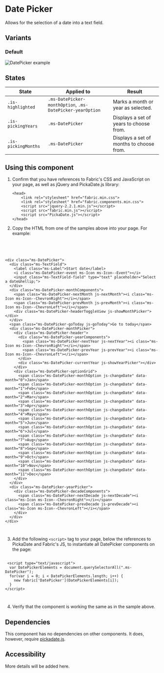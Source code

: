 # Date Picker
Allows for the selection of a date into a text field.

## Variants

### Default


![DatePicker example](https://raw.githubusercontent.com/OfficeDev/office-ui-fabric-js/master/ghdocs/component_images/DatePicker-default.png)


## States
State | Applied to | Result
 --- | --- | ---
`.is-highlighted` | `.ms-DatePicker-monthOption`, `.ms-DatePicker-yearOption` | Marks a month or year as selected.
`.is-pickingYears` | `.ms-DatePicker` | Displays a set of years to choose from.
`.is-pickingMonths` | `.ms-DatePicker` | Displays a set of months to choose from.

## Using this component
1. Confirm that you have references to Fabric's CSS and JavaScript on your page, as well as jQuery and PickaDate.js library:
    ```
    <head>
        <link rel="stylesheet" href="fabric.min.css">
        <link rel="stylesheet" href="fabric.components.min.css">
        <script src="jquery-2.2.1.min.js"></script>
        <script src="fabric.min.js"></script>
        <script src="PickaDate.js"></script>
    </head>
    ```
2. Copy the HTML from one of the samples above into your page. For example:

<pre>
    <code>
 


&lt;div class&#x3D;&quot;ms-DatePicker&quot;&gt;
  &lt;div class&#x3D;&quot;ms-TextField&quot;&gt;
    &lt;label class&#x3D;&quot;ms-Label&quot;&gt;Start date&lt;/label&gt;
    &lt;i class&#x3D;&quot;ms-DatePicker-event ms-Icon ms-Icon--Event&quot;&gt;&lt;/i&gt;
    &lt;input class&#x3D;&quot;ms-TextField-field&quot; type&#x3D;&quot;text&quot; placeholder&#x3D;&quot;Select a date&amp;hellip;&quot;&gt;
  &lt;/div&gt;
  &lt;div class&#x3D;&quot;ms-DatePicker-monthComponents&quot;&gt;
    &lt;span class&#x3D;&quot;ms-DatePicker-nextMonth js-nextMonth&quot;&gt;&lt;i class&#x3D;&quot;ms-Icon ms-Icon--ChevronRight&quot;&gt;&lt;/i&gt;&lt;/span&gt;
    &lt;span class&#x3D;&quot;ms-DatePicker-prevMonth js-prevMonth&quot;&gt;&lt;i class&#x3D;&quot;ms-Icon ms-Icon--ChevronLeft&quot;&gt;&lt;/i&gt;&lt;/span&gt;
    &lt;div class&#x3D;&quot;ms-DatePicker-headerToggleView js-showMonthPicker&quot;&gt;&lt;/div&gt;
  &lt;/div&gt;
  &lt;span class&#x3D;&quot;ms-DatePicker-goToday js-goToday&quot;&gt;Go to today&lt;/span&gt;
  &lt;div class&#x3D;&quot;ms-DatePicker-monthPicker&quot;&gt;
    &lt;div class&#x3D;&quot;ms-DatePicker-header&quot;&gt;
      &lt;div class&#x3D;&quot;ms-DatePicker-yearComponents&quot;&gt;
        &lt;span class&#x3D;&quot;ms-DatePicker-nextYear js-nextYear&quot;&gt;&lt;i class&#x3D;&quot;ms-Icon ms-Icon--ChevronRight&quot;&gt;&lt;/i&gt;&lt;/span&gt;
        &lt;span class&#x3D;&quot;ms-DatePicker-prevYear js-prevYear&quot;&gt;&lt;i class&#x3D;&quot;ms-Icon ms-Icon--ChevronLeft&quot;&gt;&lt;/i&gt;&lt;/span&gt;
      &lt;/div&gt;
      &lt;div class&#x3D;&quot;ms-DatePicker-currentYear js-showYearPicker&quot;&gt;&lt;/div&gt;
    &lt;/div&gt;
    &lt;div class&#x3D;&quot;ms-DatePicker-optionGrid&quot;&gt;
      &lt;span class&#x3D;&quot;ms-DatePicker-monthOption js-changeDate&quot; data-month&#x3D;&quot;0&quot;&gt;Jan&lt;/span&gt;
      &lt;span class&#x3D;&quot;ms-DatePicker-monthOption js-changeDate&quot; data-month&#x3D;&quot;1&quot;&gt;Feb&lt;/span&gt;
      &lt;span class&#x3D;&quot;ms-DatePicker-monthOption js-changeDate&quot; data-month&#x3D;&quot;2&quot;&gt;Mar&lt;/span&gt;
      &lt;span class&#x3D;&quot;ms-DatePicker-monthOption js-changeDate&quot; data-month&#x3D;&quot;3&quot;&gt;Apr&lt;/span&gt;
      &lt;span class&#x3D;&quot;ms-DatePicker-monthOption js-changeDate&quot; data-month&#x3D;&quot;4&quot;&gt;May&lt;/span&gt;
      &lt;span class&#x3D;&quot;ms-DatePicker-monthOption js-changeDate&quot; data-month&#x3D;&quot;5&quot;&gt;Jun&lt;/span&gt;
      &lt;span class&#x3D;&quot;ms-DatePicker-monthOption js-changeDate&quot; data-month&#x3D;&quot;6&quot;&gt;Jul&lt;/span&gt;
      &lt;span class&#x3D;&quot;ms-DatePicker-monthOption js-changeDate&quot; data-month&#x3D;&quot;7&quot;&gt;Aug&lt;/span&gt;
      &lt;span class&#x3D;&quot;ms-DatePicker-monthOption js-changeDate&quot; data-month&#x3D;&quot;8&quot;&gt;Sep&lt;/span&gt;
      &lt;span class&#x3D;&quot;ms-DatePicker-monthOption js-changeDate&quot; data-month&#x3D;&quot;9&quot;&gt;Oct&lt;/span&gt;
      &lt;span class&#x3D;&quot;ms-DatePicker-monthOption js-changeDate&quot; data-month&#x3D;&quot;10&quot;&gt;Nov&lt;/span&gt;
      &lt;span class&#x3D;&quot;ms-DatePicker-monthOption js-changeDate&quot; data-month&#x3D;&quot;11&quot;&gt;Dec&lt;/span&gt;
    &lt;/div&gt;
  &lt;/div&gt;
  &lt;div class&#x3D;&quot;ms-DatePicker-yearPicker&quot;&gt;
    &lt;div class&#x3D;&quot;ms-DatePicker-decadeComponents&quot;&gt;
      &lt;span class&#x3D;&quot;ms-DatePicker-nextDecade js-nextDecade&quot;&gt;&lt;i class&#x3D;&quot;ms-Icon ms-Icon--ChevronRight&quot;&gt;&lt;/i&gt;&lt;/span&gt;
      &lt;span class&#x3D;&quot;ms-DatePicker-prevDecade js-prevDecade&quot;&gt;&lt;i class&#x3D;&quot;ms-Icon ms-Icon--ChevronLeft&quot;&gt;&lt;/i&gt;&lt;/span&gt;
    &lt;/div&gt;
  &lt;/div&gt;
&lt;/div&gt;

    </code>
</pre>

3. Add the following `<script>` tag to your page, below the references to PickaDate and Fabric's JS, to instantiate all DatePicker components on the page:

<pre>
    <code>
 &lt;script type&#x3D;&quot;text/javascript&quot;&gt;
  var DatePickerElements &#x3D; document.querySelectorAll(&quot;.ms-DatePicker&quot;);
  for(var i &#x3D; 0; i &lt; DatePickerElements.length; i++) {
    new fabric[&#x27;DatePicker&#x27;](DatePickerElements[i]);
  }
&lt;/script&gt;

    </code>
</pre>

4. Verify that the component is working the same as in the sample above.

## Dependencies
This component has no dependencies on other components. It does, however, require [pickadate.js](http://amsul.ca/pickadate.js/). 

## Accessibility
More details will be added here.


<script type="text/javascript">
  var DatePickerElements = document.querySelectorAll(".ms-DatePicker");
  for(var i = 0; i < DatePickerElements.length; i++) {
    new fabric['DatePicker'](DatePickerElements[i]);
  }
</script>

